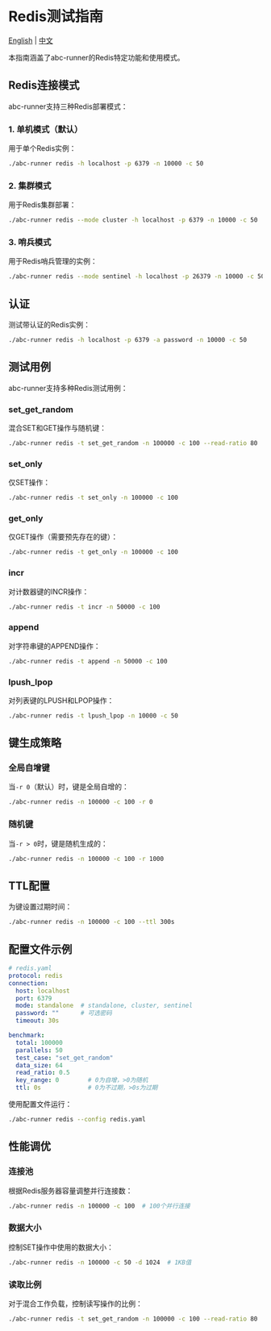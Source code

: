 # Redis测试指南

[English](redis.md) | [中文](redis.zh.md)

本指南涵盖了abc-runner的Redis特定功能和使用模式。

## Redis连接模式

abc-runner支持三种Redis部署模式：

### 1. 单机模式（默认）

用于单个Redis实例：

```bash
./abc-runner redis -h localhost -p 6379 -n 10000 -c 50
```

### 2. 集群模式

用于Redis集群部署：

```bash
./abc-runner redis --mode cluster -h localhost -p 6379 -n 10000 -c 50
```

### 3. 哨兵模式

用于Redis哨兵管理的实例：

```bash
./abc-runner redis --mode sentinel -h localhost -p 26379 -n 10000 -c 50
```

## 认证

测试带认证的Redis实例：

```bash
./abc-runner redis -h localhost -p 6379 -a password -n 10000 -c 50
```

## 测试用例

abc-runner支持多种Redis测试用例：

### set_get_random

混合SET和GET操作与随机键：

```bash
./abc-runner redis -t set_get_random -n 100000 -c 100 --read-ratio 80
```

### set_only

仅SET操作：

```bash
./abc-runner redis -t set_only -n 100000 -c 100
```

### get_only

仅GET操作（需要预先存在的键）：

```bash
./abc-runner redis -t get_only -n 100000 -c 100
```

### incr

对计数器键的INCR操作：

```bash
./abc-runner redis -t incr -n 50000 -c 100
```

### append

对字符串键的APPEND操作：

```bash
./abc-runner redis -t append -n 50000 -c 100
```

### lpush_lpop

对列表键的LPUSH和LPOP操作：

```bash
./abc-runner redis -t lpush_lpop -n 10000 -c 50
```

## 键生成策略

### 全局自增键

当`-r 0`（默认）时，键是全局自增的：

```bash
./abc-runner redis -n 100000 -c 100 -r 0
```

### 随机键

当`-r > 0`时，键是随机生成的：

```bash
./abc-runner redis -n 100000 -c 100 -r 1000
```

## TTL配置

为键设置过期时间：

```bash
./abc-runner redis -n 100000 -c 100 --ttl 300s
```

## 配置文件示例

```yaml
# redis.yaml
protocol: redis
connection:
  host: localhost
  port: 6379
  mode: standalone  # standalone, cluster, sentinel
  password: ""      # 可选密码
  timeout: 30s

benchmark:
  total: 100000
  parallels: 50
  test_case: "set_get_random"
  data_size: 64
  read_ratio: 0.5
  key_range: 0        # 0为自增，>0为随机
  ttl: 0s             # 0为不过期，>0s为过期
```

使用配置文件运行：

```bash
./abc-runner redis --config redis.yaml
```

## 性能调优

### 连接池

根据Redis服务器容量调整并行连接数：

```bash
./abc-runner redis -n 100000 -c 100  # 100个并行连接
```

### 数据大小

控制SET操作中使用的数据大小：

```bash
./abc-runner redis -n 100000 -c 50 -d 1024  # 1KB值
```

### 读取比例

对于混合工作负载，控制读写操作的比例：

```bash
./abc-runner redis -t set_get_random -n 100000 -c 100 --read-ratio 80  # 80%读取
```